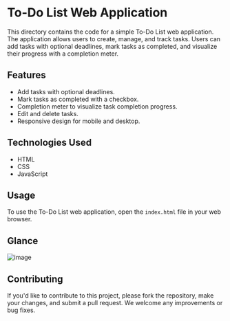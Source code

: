 # To-Do List Web Application

This directory contains the code for a simple To-Do List web application. The application allows users to create, manage, and track tasks. Users can add tasks with optional deadlines, mark tasks as completed, and visualize their progress with a completion meter.

## Features
- Add tasks with optional deadlines.
- Mark tasks as completed with a checkbox.
- Completion meter to visualize task completion progress.
- Edit and delete tasks.
- Responsive design for mobile and desktop.

## Technologies Used
- HTML
- CSS
- JavaScript

## Usage
To use the To-Do List web application, open the `index.html` file in your web browser.

## Glance
![image]([https://github.com/devanshrautela/Landing-Page/blob/main/index.png](https://github.com/devanshrautela/ToDo-List/blob/main/index.png))

## Contributing
If you'd like to contribute to this project, please fork the repository, make your changes, and submit a pull request. We welcome any improvements or bug fixes.

